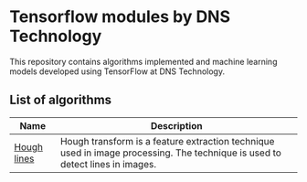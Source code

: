 # Tensorflow modules by DNS Technology

This repository contains algorithms implemented and machine learning models developed using TensorFlow at DNS Technology.

## List of algorithms

| Name                                                         | Description                                                  |
| ------------------------------------------------------------ | ------------------------------------------------------------ |
| [Hough lines](https://github.com/dnstech/tf-dnstech/tree/main/hough) | Hough transform is a feature extraction technique used in image processing. The technique is used to detect lines in images. |

